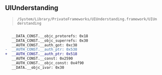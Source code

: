 ## UIUnderstanding

> `/System/Library/PrivateFrameworks/UIUnderstanding.framework/UIUnderstanding`

```diff

   __DATA_CONST.__objc_protorefs: 0x18
   __DATA_CONST.__objc_superrefs: 0x30
   __AUTH_CONST.__auth_got: 0xc38
-  __AUTH_CONST.__auth_ptr: 0x538
+  __AUTH_CONST.__auth_ptr: 0x518
   __AUTH_CONST.__const: 0x2590
   __AUTH_CONST.__objc_const: 0x4f90
   __DATA.__objc_ivar: 0x30

```
